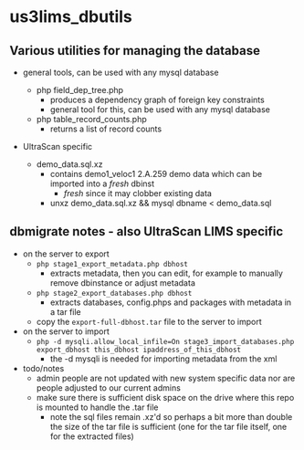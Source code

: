# us3lims_dbutils

## Various utilities for managing the database

 - general tools, can be used with any mysql database
   - php field_dep_tree.php
     - produces a dependency graph of foreign key constraints
     - general tool for this, can be used with any mysql database
   - php table_record_counts.php
     - returns a list of record counts
     
 - UltraScan specific
   - demo_data.sql.xz
     - contains demo1_veloc1 2.A.259 demo data which can be imported into a *fresh* dbinst
       - *fresh* since it may clobber existing data
     - unxz demo_data.sql.xz && mysql dbname < demo_data.sql

## dbmigrate notes - also UltraScan LIMS specific
 - on the server to export
   - ```php stage1_export_metadata.php dbhost```
     - extracts metadata, then you can edit, for example to manually remove dbinstance or adjust metadata
   - ```php stage2_export_databases.php dbhost```
     - extracts databases, config.phps and packages with metadata in a tar file
   - copy the ```export-full-dbhost.tar``` file to the server to import
 - on the server to import 
   - ```php -d mysqli.allow_local_infile=On stage3_import_databases.php export_dbhost this_dbhost ipaddress_of_this_dbhost```
     - the -d mysqli is needed for importing metadata from the xml
 - todo/notes
   - admin people are not updated with new system specific data nor are people adjusted to our current admins
   - make sure there is sufficient disk space on the drive where this repo is mounted to handle the .tar file
     - note the sql files remain .xz'd so perhaps a bit more than double the size of the tar file is sufficient (one for the tar file itself, one for the extracted files) 
